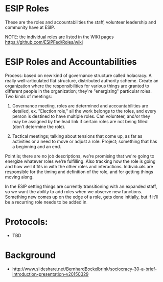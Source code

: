 ESIP Roles
==================

These are the roles and accountabilities the staff, volunteer leadership and community have at ESIP. 

NOTE: the individual roles are listed in the WIKI pages <https://github.com/ESIPFed/Roles/wiki>

# ESIP Roles and Accountabilities

Process: based on new kind of governance structure called holacracy. A really well-articulated flat structure, distributed authority scheme. Create an organization where the responsibilities for various things are granted to different people in the organization; they're "energizing" particular roles.
Two kinds of meetings:


1) Governance meeting, roles are determined and accountabilities are detailed, ex. "Election role," all the work belongs to the roles, and every person is destined to have multiple roles. Can volunteer, and/or they may be assigned by the lead link if certain roles are not being filled (don't determine the role).


2) Tactical meetings; talking about tensions that come up, as far as activities or a need to move or adjust a role.
Project; something that has a beginning and an end.


Point is; there are no job descriptions, we're promising that we're going to energize whatever roles we're fulfilling. Also tracking how the role is going and how well it fits in with the other roles and interactions. Individuals are responsible for the timing and definition of the role, and for getting things moving along.


In the ESIP setting things are currently transitioning with an expanded staff, so we want the ability to add roles when we observe new functions. Something new comes up on the edge of a role, gets done initially, but if it'll be a recurring role needs to be added in.


# Protocols:
* TBD 

# Background
* http://www.slideshare.net/BernhardBockelbrink/sociocracy-30-a-brief-introduction-presentation-v20150329
